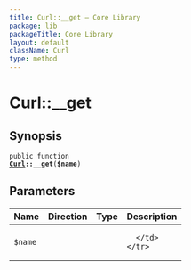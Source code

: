 ```yaml
---
title: Curl::__get — Core Library
package: lib
packageTitle: Core Library
layout: default
className: Curl
type: method
---
```


# Curl::__get

## Synopsis

<code>public function <b><a href="Curl">Curl</a>::__get</b>(<b>$name</b>)</code>

## Parameters

<table>
  <thead>
    <tr>
      <th>Name</th>
      <th>Direction</th>
      <th>Type</th>
      <th>Description</th>
    </tr>
  </thead>
  <tbody>
    <tr>
      <td><code>$name</code>
      <td><i></i></td>
      <td></td>
      <td>

      </td>
    </tr>
  </tbody>
</table>

